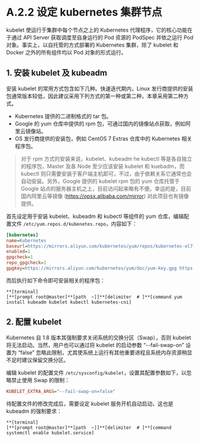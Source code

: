 # A.2.2 设定 kubernetes 集群节点

kubelet 使运行于集群中每个节点之上的 Kubernetes 代理程序，它的核心功能在于通过 API Server 获取调度至自身运行的 Pod 资源的 PodSpec 并依之运行 Pod 对象。事实上，以自托管的方式部署的 Kubernetes 集群，除了 kubelet 和 Docker 之外的所有组件均以 Pod 对象的形式运行。

## 1. 安装 kubelet 及 kubeadm

安装 kubelet 的常用方式包含如下几种。快速迭代期内，Linux 发行商提供的安装包通常版本较低，因此建议采用下列方式的第一种或第二种，本章采用第二种方式。

* Kubernetes 提供的二进制格式的 tar 包。
* Google 的 yum 仓库中提供的 rpm 包，可通过国内的镜像站点获取，例如阿里云镜像站。
* OS 发行商提供的安装包，例如 CentOS 7 Extras 仓库中的 Kubernetes 相关程序包。

> 对于 rpm 方式的安装来说，kubelet、kubeadm he kubectl 等是各自独立的程序包，Master 及各 Node 至少应该安装 kubelet 和 kuebadm，而 kubectl 则只需要安装于客户端主机即可，不过，由于依赖关系它通常也会自动安装。另外，Google 提供的 kubelet rpm 包的 yum 仓库托管于 Google 站点的服务器主机之上，目前访问起来略有不便。幸运的是，目前国内阿里云等镜像 (https://opsx.alibaba.com/mirror) 对此项目也有镜像提供。

首先设定用于安装 kubelet、kubeadm 和 kubectl 等组件的 yum 仓库，编辑配置文件 `/etc/yum.repos.d/kubenetes.repo`，内容如下：

```ini
[kubernetes]
name=Kubernetes
baseurl=https://mirrors.aliyun.com/kubernetes/yum/repos/kubernetes-el7-x86_64/
enabled=1
gpgcheck=1
repo_gpgcheck=1
gpgkey=https://mirrors.aliyun.com/kubernetes/yum/doc/yum-key.gpg https://mirrors.aliyun.com/kubernetes/yum/doc/rpm-package-key.gpg
```

而后执行如下命令即可安装相关的程序包：

```
**[terminal]
[**[prompt root@master]**[path  ~]]**[delimiter  # ]**[command yum install kubeadm kubelet kubectl kubernetes-cni]
```

## 2. 配置 kubelet

Kubernetes 自 1.8 版本其强制要求关闭系统的交换分区（Swap），否则 kubelet 将无法启动。当然，用户也可以通过将 kubelet 的启动参数 “--fail-swap-on” 设置为 “false” 忽略此限制，尤其使系统上运行有其他重要进程且系统内存资源稍显不足时建议保留交换分区。

编辑 kubelet 的配置文件 `/etc/sysconfig/kubelet`，设置其配置参数如下，以忽略禁止使用 Swap 的限制：

```ini
KUBELET_EXTRA_ARGS="--fail-swap-on=false"
```

待配置文件的修改完成后，需要设定 kubelet 服务开机自动启动，这也是 kubeadm 的强制要求：

```
**[terminal]
[**[prompt root@master]**[path  ~]]**[delimiter  # ]**[command systemctl enable kubelet.service]
```